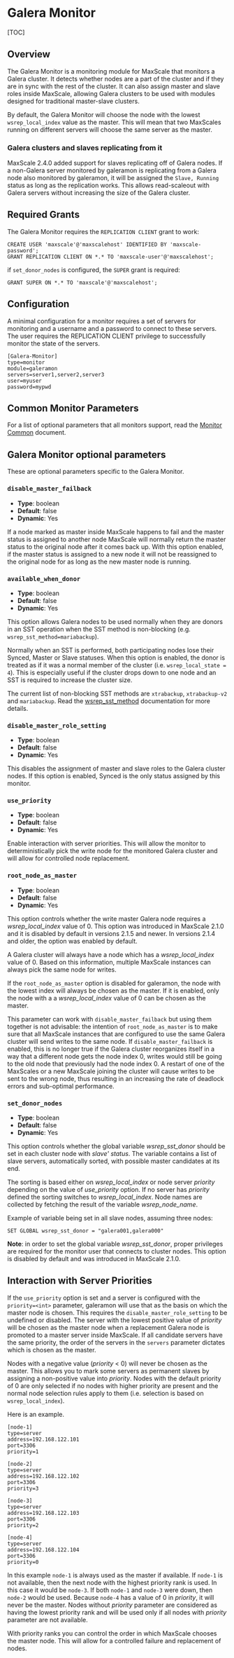 # Galera Monitor

[TOC]

## Overview

The Galera Monitor is a monitoring module for MaxScale that monitors a Galera
cluster. It detects whether nodes are a part of the cluster and if they are in
sync with the rest of the cluster. It can also assign master and slave roles
inside MaxScale, allowing Galera clusters to be used with modules designed for
traditional master-slave clusters.

By default, the Galera Monitor will choose the node with the lowest
`wsrep_local_index` value as the master. This will mean that two MaxScales
running on different servers will choose the same server as the master.

### Galera clusters and slaves replicating from it

MaxScale 2.4.0 added support for slaves replicating off of Galera nodes. If a
non-Galera server monitored by galeramon is replicating from a Galera node also
monitored by galeramon, it will be assigned the `Slave, Running` status as long
as the replication works. This allows read-scaleout with Galera servers without
increasing the size of the Galera cluster.

## Required Grants

The Galera Monitor requires the `REPLICATION CLIENT` grant to work:

```
CREATE USER 'maxscale'@'maxscalehost' IDENTIFIED BY 'maxscale-password';
GRANT REPLICATION CLIENT ON *.* TO 'maxscale-user'@'maxscalehost';
```

if `set_donor_nodes` is configured, the `SUPER` grant is required:

```
GRANT SUPER ON *.* TO 'maxscale'@'maxscalehost';
```

## Configuration

A minimal configuration for a monitor requires a set of servers for monitoring
and a username and a password to connect to these servers. The user requires the
REPLICATION CLIENT privilege to successfully monitor the state of the servers.

```
[Galera-Monitor]
type=monitor
module=galeramon
servers=server1,server2,server3
user=myuser
password=mypwd

```

## Common Monitor Parameters

For a list of optional parameters that all monitors support, read the
[Monitor Common](Monitor-Common.md) document.

## Galera Monitor optional parameters

These are optional parameters specific to the Galera Monitor.

### `disable_master_failback`

- **Type**: boolean
- **Default**: false
- **Dynamic**: Yes

If a node marked as master inside MaxScale happens to fail and the master status
is assigned to another node MaxScale will normally return the master status to
the original node after it comes back up. With this option enabled, if the
master status is assigned to a new node it will not be reassigned to the
original node for as long as the new master node is running.

### `available_when_donor`

- **Type**: boolean
- **Default**: false
- **Dynamic**: Yes

This option allows Galera nodes to be used normally when they are donors in an
SST operation when the SST method is non-blocking
(e.g. `wsrep_sst_method=mariabackup`).

Normally when an SST is performed, both participating nodes lose their Synced,
Master or Slave statuses. When this option is enabled, the donor is treated as
if it was a normal member of the cluster (i.e. `wsrep_local_state = 4`). This is
especially useful if the cluster drops down to one node and an SST is required
to increase the cluster size.

The current list of non-blocking SST
methods are `xtrabackup`, `xtrabackup-v2` and `mariabackup`. Read the
[wsrep_sst_method](https://mariadb.com/kb/en/library/galera-cluster-system-variables/#wsrep_sst_method)
documentation for more details.

### `disable_master_role_setting`

- **Type**: boolean
- **Default**: false
- **Dynamic**: Yes

This disables the assignment of master and slave roles to the Galera cluster
nodes. If this option is enabled, Synced is the only status assigned by this
monitor.

### `use_priority`

- **Type**: boolean
- **Default**: false
- **Dynamic**: Yes

Enable interaction with server priorities. This will allow the monitor to
deterministically pick the write node for the monitored Galera cluster and will
allow for controlled node replacement.

### `root_node_as_master`

- **Type**: boolean
- **Default**: false
- **Dynamic**: Yes

This option controls whether the write master Galera node requires a
_wsrep_local_index_ value of 0. This option was introduced in MaxScale 2.1.0 and
it is disabled by default in versions 2.1.5 and newer. In versions 2.1.4 and
older, the option was enabled by default.

A Galera cluster will always have a node which has a _wsrep_local_index_ value
of 0. Based on this information, multiple MaxScale instances can always pick the
same node for writes.

If the `root_node_as_master` option is disabled for galeramon, the node with the
lowest index will always be chosen as the master. If it is enabled, only the
node with a a _wsrep_local_index_ value of 0 can be chosen as the master.

This parameter can work with `disable_master_failback` but using them together
is not advisable: the intention of `root_node_as_master` is to make sure that
all MaxScale instances that are configured to use the same Galera cluster will
send writes to the same node. If `disable_master_failback` is enabled, this is
no longer true if the Galera cluster reorganizes itself in a way that a
different node gets the node index 0, writes would still be going to the old
node that previously had the node index 0. A restart of one of the MaxScales or
a new MaxScale joining the cluster will cause writes to be sent to the wrong
node, thus resulting in an increasing the rate of deadlock errors and
sub-optimal performance.

### `set_donor_nodes`

- **Type**: boolean
- **Default**: false
- **Dynamic**: Yes

This option controls whether the global variable _wsrep_sst_donor_ should be set
in each cluster node with _slave' status_.
The variable contains a list of slave servers, automatically sorted, with
possible master candidates at its end.

The sorting is based either on _wsrep_local_index_ or node server _priority_
depending on the value of _use_priority_ option.
If no server has _priority_ defined the sorting switches to _wsrep_local_index_.
Node names are collected by fetching the result of the variable _wsrep_node_name_.

Example of variable being set in all slave nodes, assuming three nodes:
```
SET GLOBAL wsrep_sst_donor = "galera001,galera000"
```

**Note**:
in order to set the global variable _wsrep_sst_donor_, proper privileges are
required for the monitor user that connects to cluster nodes.
This option is disabled by default and was introduced in MaxScale 2.1.0.

## Interaction with Server Priorities

If the `use_priority` option is set and a server is configured with the
`priority=<int>` parameter, galeramon will use that as the basis on which the
master node is chosen. This requires the `disable_master_role_setting` to be
undefined or disabled. The server with the lowest positive value of _priority_
will be chosen as the master node when a replacement Galera node is promoted to
a master server inside MaxScale. If all candidate servers have the same
priority, the order of the servers in the `servers` parameter dictates which is
chosen as the master.

Nodes with a negative value (_priority_ < 0) will never be chosen as the
master. This allows you to mark some servers as permanent slaves by assigning a
non-positive value into _priority_. Nodes with the default priority of 0 are
only selected if no nodes with higher priority are present and the normal node
selection rules apply to them (i.e. selection is based on `wsrep_local_index`).

Here is an example.

```
[node-1]
type=server
address=192.168.122.101
port=3306
priority=1

[node-2]
type=server
address=192.168.122.102
port=3306
priority=3

[node-3]
type=server
address=192.168.122.103
port=3306
priority=2

[node-4]
type=server
address=192.168.122.104
port=3306
priority=0
```

In this example `node-1` is always used as the master if available. If `node-1`
is not available, then the next node with the highest priority rank is used. In
this case it would be `node-3`. If both `node-1` and `node-3` were down, then
`node-2` would be used. Because `node-4` has a value of 0 in _priority_, it will
never be the master. Nodes without _priority_ parameter are considered as
having the lowest priority rank and will be used only if all nodes
with _priority_ parameter are not available.

With priority ranks you can control the order in which MaxScale chooses the
master node. This will allow for a controlled failure and replacement of nodes.
